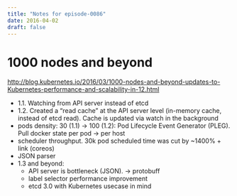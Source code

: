 ```yaml
---
title: "Notes for episode-0086"
date: 2016-04-02
draft: false
---
```


# 1000 nodes and beyond
http://blog.kubernetes.io/2016/03/1000-nodes-and-beyond-updates-to-Kubernetes-performance-and-scalability-in-12.html

- 1.1. Watching from API server instead of etcd
- 1.2. Created a “read cache” at the API server level (in-memory cache, instead of etcd read). Cache is updated via watch in the background
- pods density: 30 (1.1) -> 100 (1.2): Pod Lifecycle Event Generator (PLEG). Pull docker state per pod -> per host
- scheduler throughput. 30k pod scheduled time was cut by ~1400% + link (coreos)
- JSON parser
- 1.3 and beyond:
    - API server is bottleneck (JSON). -> protobuff
    - label selector performance improvement
    - etcd 3.0 with Kubernetes usecase in mind
